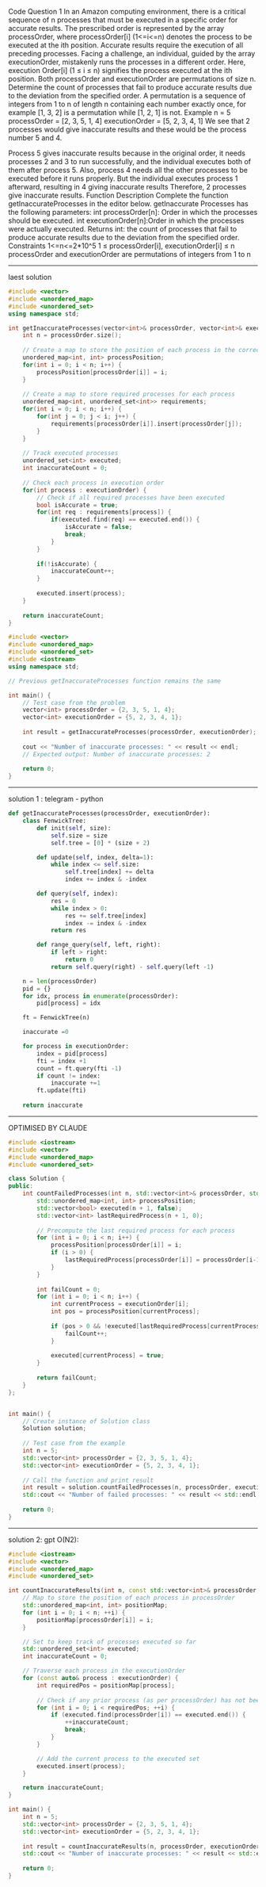 Code Question 1
In an Amazon computing environment, there is a critical sequence of n processes that must be executed in a specific order for accurate results. The prescribed order is represented by the array processOrder, where processOrder[i] (1<=i<=n) denotes the process to be executed at the ith position. Accurate results require the execution of all preceding processes.
Facing a challenge, an individual, guided by the array executionOrder, mistakenly runs the processes in a different order. Here, execution Order[i] (1 ≤ i ≤ n) signifies the process executed at the ith position. Both processOrder and executionOrder are permutations of size n.
Determine the count of processes that fail to produce accurate results due to the deviation from the specified order.
A permutation is a sequence of integers from 1 to n of length n containing each number exactly once, for example [1, 3, 2] is a permutation while [1, 2, 1] is not.
Example
n = 5 processOrder = [2, 3, 5, 1, 4] executionOrder = [5, 2, 3, 4, 1]
We see that 2 processes would give inaccurate results and these would be the process number 5 and 4.

Process 5 gives inaccurate results because in the original order, it needs processes 2 and 3 to run successfully, and the individual executes both of them after process 5. Also, process 4 needs all the other processes to be executed before it runs properly. But the individual executes process 1 afterward, resulting in 4 giving inaccurate results
Therefore, 2 processes give inaccurate results.
Function Description
Complete the function getInaccurateProcesses in the editor below.
getInaccurate Processes has the following parameters:
int processOrder[n]: Order in which the processes should be executed.
int executionOrder[n]:Order in which the processes were actually executed.
Returns
int: the count of processes that fail to produce accurate results due to the deviation from the specified order.
Constraints
1<=n<=2*10^5
1 ≤ processOrder[i], executionOrder[i] ≤ n
processOrder and executionOrder are permutations of integers from 1 to n

---
laest solution

```c++
#include <vector>
#include <unordered_map>
#include <unordered_set>
using namespace std;

int getInaccurateProcesses(vector<int>& processOrder, vector<int>& executionOrder) {
    int n = processOrder.size();
    
    // Create a map to store the position of each process in the correct order
    unordered_map<int, int> processPosition;
    for(int i = 0; i < n; i++) {
        processPosition[processOrder[i]] = i;
    }
    
    // Create a map to store required processes for each process
    unordered_map<int, unordered_set<int>> requirements;
    for(int i = 0; i < n; i++) {
        for(int j = 0; j < i; j++) {
            requirements[processOrder[i]].insert(processOrder[j]);
        }
    }
    
    // Track executed processes
    unordered_set<int> executed;
    int inaccurateCount = 0;
    
    // Check each process in execution order
    for(int process : executionOrder) {
        // Check if all required processes have been executed
        bool isAccurate = true;
        for(int req : requirements[process]) {
            if(executed.find(req) == executed.end()) {
                isAccurate = false;
                break;
            }
        }
        
        if(!isAccurate) {
            inaccurateCount++;
        }
        
        executed.insert(process);
    }
    
    return inaccurateCount;
}

#include <vector>
#include <unordered_map>
#include <unordered_set>
#include <iostream>
using namespace std;

// Previous getInaccurateProcesses function remains the same

int main() {
    // Test case from the problem
    vector<int> processOrder = {2, 3, 5, 1, 4};
    vector<int> executionOrder = {5, 2, 3, 4, 1};
    
    int result = getInaccurateProcesses(processOrder, executionOrder);
    
    cout << "Number of inaccurate processes: " << result << endl;
    // Expected output: Number of inaccurate processes: 2
    
    return 0;
}

```

---
solution 1 : telegram - python

```py
def getInaccurateProcesses(processOrder, executionOrder):
    class FenwickTree:
        def init(self, size):
            self.size = size
            self.tree = [0] * (size + 2)  

        def update(self, index, delta=1):
            while index <= self.size:
                self.tree[index] += delta
                index += index & -index

        def query(self, index):
            res = 0
            while index > 0:
                res += self.tree[index]
                index -= index & -index
            return res

        def range_query(self, left, right):
            if left > right:
                return 0
            return self.query(right) - self.query(left -1)

    n = len(processOrder)
    pid = {}
    for idx, process in enumerate(processOrder):
        pid[process] = idx

    ft = FenwickTree(n)

    inaccurate =0

    for process in executionOrder:
        index = pid[process] 
        fti = index +1
        count = ft.query(fti -1)
        if count != index:
            inaccurate +=1
        ft.update(fti)
    
    return inaccurate
```
---
OPTIMISED BY CLAUDE

```c++
#include <iostream>
#include <vector>
#include <unordered_map>
#include <unordered_set>

class Solution {
public:
    int countFailedProcesses(int n, std::vector<int>& processOrder, std::vector<int>& executionOrder) {
        std::unordered_map<int, int> processPosition;
        std::vector<bool> executed(n + 1, false);
        std::vector<int> lastRequiredProcess(n + 1, 0);
        
        // Precompute the last required process for each process
        for (int i = 0; i < n; i++) {
            processPosition[processOrder[i]] = i;
            if (i > 0) {
                lastRequiredProcess[processOrder[i]] = processOrder[i-1];
            }
        }
        
        int failCount = 0;
        for (int i = 0; i < n; i++) {
            int currentProcess = executionOrder[i];
            int pos = processPosition[currentProcess];
            
            if (pos > 0 && !executed[lastRequiredProcess[currentProcess]]) {
                failCount++;
            }
            
            executed[currentProcess] = true;
        }
        
        return failCount;
    }
};


int main() {
    // Create instance of Solution class
    Solution solution;
    
    // Test case from the example
    int n = 5;
    std::vector<int> processOrder = {2, 3, 5, 1, 4};
    std::vector<int> executionOrder = {5, 2, 3, 4, 1};
    
    // Call the function and print result
    int result = solution.countFailedProcesses(n, processOrder, executionOrder);
    std::cout << "Number of failed processes: " << result << std::endl;
    
    return 0;
}

```

---
solution 2: gpt O(N2):

```c++
#include <iostream>
#include <vector>
#include <unordered_map>
#include <unordered_set>

int countInaccurateResults(int n, const std::vector<int>& processOrder, const std::vector<int>& executionOrder) {
    // Map to store the position of each process in processOrder
    std::unordered_map<int, int> positionMap;
    for (int i = 0; i < n; ++i) {
        positionMap[processOrder[i]] = i;
    }

    // Set to keep track of processes executed so far
    std::unordered_set<int> executed;
    int inaccurateCount = 0;

    // Traverse each process in the executionOrder
    for (const auto& process : executionOrder) {
        int requiredPos = positionMap[process];
        
        // Check if any prior process (as per processOrder) has not been executed yet
        for (int i = 0; i < requiredPos; ++i) {
            if (executed.find(processOrder[i]) == executed.end()) {
                ++inaccurateCount;
                break;
            }
        }

        // Add the current process to the executed set
        executed.insert(process);
    }

    return inaccurateCount;
}

int main() {
    int n = 5;
    std::vector<int> processOrder = {2, 3, 5, 1, 4};
    std::vector<int> executionOrder = {5, 2, 3, 4, 1};
    
    int result = countInaccurateResults(n, processOrder, executionOrder);
    std::cout << "Number of inaccurate processes: " << result << std::endl;
    
    return 0;
}

```
